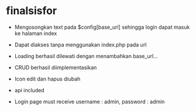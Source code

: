 # finalsisfor

- Mengosongkan text pada $config[base_url] sehingga login dapat masuk ke halaman index

- Dapat diakses tanpa menggunakan index.php pada url

- Loading berhasil dilewati dengan menambahkan base_url...

- CRUD berhasil diimplementasikan

- Icon edit dan hapus diubah

- api included

- Login page must receive username : admin, password : admin
#

